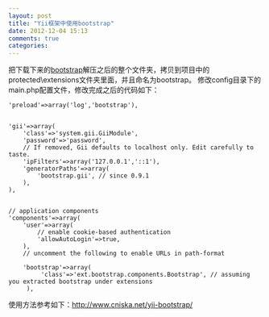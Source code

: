 ```yaml
---
layout: post
title: "Yii框架中使用bootstrap"
date: 2012-12-04 15:13
comments: true
categories: 
---
```


把下载下来的[bootstrap](http://pan.baidu.com/share/link?shareid=145927&uk=2684558169)解压之后的整个文件夹，拷贝到项目中的protected\extensions文件夹里面，并且命名为bootstrap。 修改config目录下的main.php配置文件，修改完成之后的代码如下： 
    
    
    'preload'=>array('log','bootstrap'),
    
    
    'gii'=>array(
    	'class'=>'system.gii.GiiModule',
    	'password'=>'password',
    	// If removed, Gii defaults to localhost only. Edit carefully to taste.
    	'ipFilters'=>array('127.0.0.1','::1'),
    	'generatorPaths'=>array(
    		'bootstrap.gii', // since 0.9.1
    	),
    ),
    
    
    // application components
    'components'=>array(
    	'user'=>array(
    		// enable cookie-based authentication
    		'allowAutoLogin'=>true,
    	),
    	// uncomment the following to enable URLs in path-format
    	
    	'bootstrap'=>array(
    		 'class'=>'ext.bootstrap.components.Bootstrap', // assuming you extracted bootstrap under extensions
    	 ),

使用方法参考如下：<http://www.cniska.net/yii-bootstrap/>